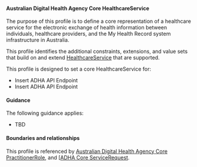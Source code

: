 #### Australian Digital Health Agency Core HealthcareService
The purpose of this profile is to define a core representation of a healthcare service for the electronic exchange of health information between individuals, healthcare providers, and the My Health Record system infrastructure in Australia.

This profile identifies the additional constraints, extensions, and value sets that build on and extend [HealthcareService](http://hl7.org/fhir/R4/healthcareservice.html) that are supported. 

This profile is designed to set a core HealthcareService for:
* Insert ADHA API Endpoint
* Insert ADHA API Endpoint

#### Guidance
The following guidance applies:
* TBD

#### Boundaries and relationships
This profile is referenced by 
[Australian Digital Health Agency Core PractitionerRole](StructureDefinition-dh-practitionerrole-core-1.html), and 
[[ADHA Core ServiceRequest](StructureDefinition-dh-servicerequest-core-1.html).
